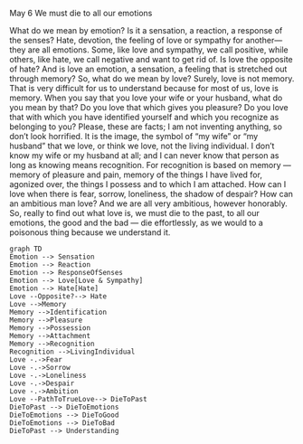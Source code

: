 May 6
We must die to all our emotions

What do we mean by emotion? Is it a sensation, a reaction, a response of the senses? Hate, devotion, the feeling of love or sympathy for another—they are all emotions. Some, like love and sympathy, we call positive, while others, like hate, we call negative and want to get rid of. Is love the opposite of hate? And is love an emotion, a sensation, a feeling that is stretched out through memory?
So, what do we mean by love? Surely, love is not memory. That is very difficult for us to understand because for most of us, love is memory. When you say that you love your wife or your husband, what do you mean by that? Do you love that which gives you pleasure? Do you love that with which you have identified yourself and which you recognize as belonging to you? Please, these are facts; I am not inventing anything, so don’t look horrified.
It is the image, the symbol of “my wife” or “my husband” that we love, or think we love, not the living individual. I don’t know my wife or my husband at all; and I can never know that person as long as knowing means recognition. For recognition is based on memory — memory of pleasure and pain, memory of the things I have lived for, agonized over, the things I possess and to which I am attached. How can I love when there is fear, sorrow, loneliness, the shadow of despair? How can an ambitious man love? And we are all very ambitious, however honorably.
So, really to find out what love is, we must die to the past, to all our emotions, the good and the bad — die effortlessly, as we would to a poisonous thing because we understand it.

```mermaid
graph TD
Emotion --> Sensation
Emotion --> Reaction
Emotion --> ResponseOfSenses
Emotion --> Love[Love & Sympathy]
Emotion --> Hate[Hate]
Love --Opposite?--> Hate
Love -->Memory
Memory -->Identification
Memory -->Pleasure
Memory -->Possession
Memory -->Attachment
Memory -->Recognition
Recognition -->LivingIndividual
Love -.->Fear
Love -.->Sorrow
Love -.->Loneliness
Love -.->Despair
Love -.->Ambition
Love --PathToTrueLove--> DieToPast
DieToPast --> DieToEmotions
DieToEmotions --> DieToGood
DieToEmotions --> DieToBad
DieToPast --> Understanding
```